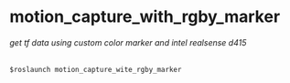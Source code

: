 motion_capture_with_rgby_marker
========================
###### get tf data using custom color marker and intel realsense d415
```$roslaunch motion_capture_wite_rgby_marker```
